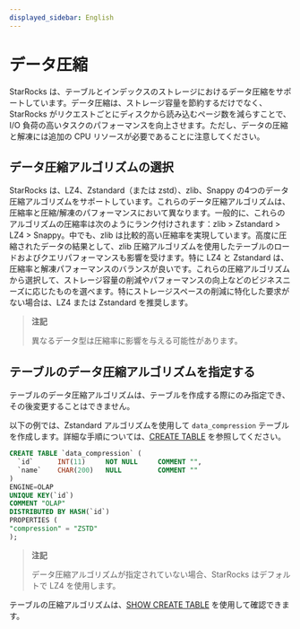 ```yaml
---
displayed_sidebar: English
---
```


# データ圧縮

StarRocks は、テーブルとインデックスのストレージにおけるデータ圧縮をサポートしています。データ圧縮は、ストレージ容量を節約するだけでなく、StarRocks がリクエストごとにディスクから読み込むページ数を減らすことで、I/O 負荷の高いタスクのパフォーマンスを向上させます。ただし、データの圧縮と解凍には追加の CPU リソースが必要であることに注意してください。

## データ圧縮アルゴリズムの選択

StarRocks は、LZ4、Zstandard（または zstd）、zlib、Snappy の4つのデータ圧縮アルゴリズムをサポートしています。これらのデータ圧縮アルゴリズムは、圧縮率と圧縮/解凍のパフォーマンスにおいて異なります。一般的に、これらのアルゴリズムの圧縮率は次のようにランク付けされます：zlib > Zstandard > LZ4 > Snappy。中でも、zlib は比較的高い圧縮率を実現しています。高度に圧縮されたデータの結果として、zlib 圧縮アルゴリズムを使用したテーブルのロードおよびクエリパフォーマンスも影響を受けます。特に LZ4 と Zstandard は、圧縮率と解凍パフォーマンスのバランスが良いです。これらの圧縮アルゴリズムから選択して、ストレージ容量の削減やパフォーマンスの向上などのビジネスニーズに応じたものを選べます。特にストレージスペースの削減に特化した要求がない場合は、LZ4 または Zstandard を推奨します。

> **注記**
>
> 異なるデータ型は圧縮率に影響を与える可能性があります。

## テーブルのデータ圧縮アルゴリズムを指定する

テーブルのデータ圧縮アルゴリズムは、テーブルを作成する際にのみ指定でき、その後変更することはできません。

以下の例では、Zstandard アルゴリズムを使用して `data_compression` テーブルを作成します。詳細な手順については、[CREATE TABLE](../sql-reference/sql-statements/data-definition/CREATE_TABLE.md) を参照してください。

```SQL
CREATE TABLE `data_compression` (
  `id`      INT(11)     NOT NULL     COMMENT "",
  `name`    CHAR(200)   NULL         COMMENT ""
)
ENGINE=OLAP 
UNIQUE KEY(`id`)
COMMENT "OLAP"
DISTRIBUTED BY HASH(`id`)
PROPERTIES (
"compression" = "ZSTD"
);
```

> **注記**
>
> データ圧縮アルゴリズムが指定されていない場合、StarRocks はデフォルトで LZ4 を使用します。

テーブルの圧縮アルゴリズムは、[SHOW CREATE TABLE](../sql-reference/sql-statements/data-manipulation/SHOW_CREATE_TABLE.md) を使用して確認できます。
